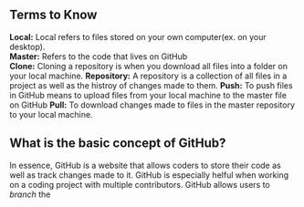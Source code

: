 ## Terms to Know
**Local:** Local refers to files stored on your own computer(ex. on your desktop). <br>
**Master:** Refers to the code that lives on GitHub <br>
**Clone:** Cloning a repository is when you download all files into a folder on your local machine. 
**Repository:** A repository is a collection of all files in a project as well as the histroy of changes made to them. 
**Push:** To push files in GitHub means to upload files from your local machine to the master file on GitHub
**Pull:** To download changes made to files in the master repository to your local machine. 
## What is the basic concept of GitHub? 
In essence, GitHub is a website that allows coders to store their code as well as track changes made to it. GitHub is especially helful when 
working on a coding project with multiple contributors. GitHub allows users to *branch* the
